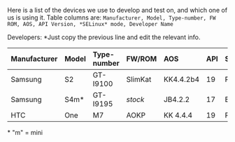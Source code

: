 Here is a list of the devices we use to develop and test on, and which one of us is using it.
Table columns are: `Manufacturer, Model, Type-number, FW ROM, AOS, API Version, *SELinux* mode, Developer Name`

Developers: *Just copy the previous line and edit the relevant info.

| Manufacturer | Model    | Type-number | FW/ROM | AOS | API | SEL Mode | DevName |
|:------------ |:-------- |:----------- |:------ |:--- | --- |:-------- |:------- |
Samsung | S2 | GT-I9100 | SlimKat | KK4.4.2b4 | 19 | Permissive | E:V:A
Samsung | S4m* | GT-I9195 | *stock* | JB4.2.2 | 17 | Enforced | E:V:A
HTC | One | M7 | AOKP | KK 4.4.4 | 19 | Permissive | SecUpwN

\* "m" = mini